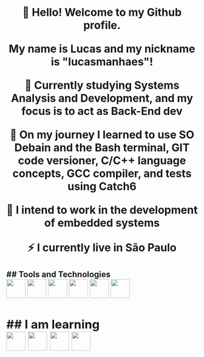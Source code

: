 <h1 align="center">👋 Hello! Welcome to my Github profile.
<p align="center"> My name is Lucas and my nickname is "lucasmanhaes"!

<p align="center">🔭 Currently studying Systems Analysis and Development, and my focus is to act as Back-End dev

<p align="center">🌱 On my journey I learned to use SO Debain and the Bash terminal, GIT code versioner, C/C++ language concepts, GCC compiler, and tests using Catch6

<p align="center">🤔 I intend to work in the development of embedded systems

<p align="center">⚡ I currently live in São Paulo

<h2>## Tools and Technologies

<div display"flex">          
<img style="width: 50px; height: 50px;" src="https://cdn.jsdelivr.net/gh/devicons/devicon/icons/debian/debian-plain-wordmark.svg" />
<img style="width: 50px; height: 50px;" src="https://cdn.jsdelivr.net/gh/devicons/devicon/icons/bash/bash-original.svg" />
<img style="width: 50px; height: 50px;" src="https://cdn.jsdelivr.net/gh/devicons/devicon/icons/git/git-original.svg" />          
<img style="width: 50px; height: 50px;" src="https://cdn.jsdelivr.net/gh/devicons/devicon/icons/c/c-original.svg" />
<img style="width: 50px; height: 50px;" src="https://cdn.jsdelivr.net/gh/devicons/devicon/icons/cplusplus/cplusplus-original.svg" />
<img style="width: 50px; height: 50px;" src="https://cdn.jsdelivr.net/gh/devicons/devicon/icons/gcc/gcc-original.svg" />
          
<div/>          

<h2>## I am learning

<div display"flex">           
<img style="width: 50px; height: 50px;" src="https://cdn.jsdelivr.net/gh/devicons/devicon/icons/python/python-original.svg" />
<img style="width: 50px; height: 50px;" src="https://cdn.jsdelivr.net/gh/devicons/devicon/icons/java/java-original.svg" />
<img style="width: 50px; height: 50px;" src="https://cdn.jsdelivr.net/gh/devicons/devicon/icons/mysql/mysql-original.svg" />  
<img style="width: 50px; height: 50px;" src="https://cdn.jsdelivr.net/gh/devicons/devicon/icons/docker/docker-original.svg" />   
<div/>      
